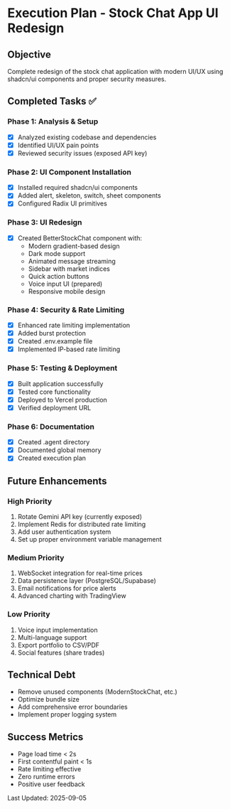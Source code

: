 # Execution Plan - Stock Chat App UI Redesign

## Objective
Complete redesign of the stock chat application with modern UI/UX using shadcn/ui components and proper security measures.

## Completed Tasks ✅

### Phase 1: Analysis & Setup
- [x] Analyzed existing codebase and dependencies
- [x] Identified UI/UX pain points
- [x] Reviewed security issues (exposed API key)

### Phase 2: UI Component Installation
- [x] Installed required shadcn/ui components
- [x] Added alert, skeleton, switch, sheet components
- [x] Configured Radix UI primitives

### Phase 3: UI Redesign
- [x] Created BetterStockChat component with:
  - Modern gradient-based design
  - Dark mode support
  - Animated message streaming
  - Sidebar with market indices
  - Quick action buttons
  - Voice input UI (prepared)
  - Responsive mobile design

### Phase 4: Security & Rate Limiting
- [x] Enhanced rate limiting implementation
- [x] Added burst protection
- [x] Created .env.example file
- [x] Implemented IP-based rate limiting

### Phase 5: Testing & Deployment
- [x] Built application successfully
- [x] Tested core functionality
- [x] Deployed to Vercel production
- [x] Verified deployment URL

### Phase 6: Documentation
- [x] Created .agent directory
- [x] Documented global memory
- [x] Created execution plan

## Future Enhancements

### High Priority
1. Rotate Gemini API key (currently exposed)
2. Implement Redis for distributed rate limiting
3. Add user authentication system
4. Set up proper environment variable management

### Medium Priority
1. WebSocket integration for real-time prices
2. Data persistence layer (PostgreSQL/Supabase)
3. Email notifications for price alerts
4. Advanced charting with TradingView

### Low Priority
1. Voice input implementation
2. Multi-language support
3. Export portfolio to CSV/PDF
4. Social features (share trades)

## Technical Debt
- Remove unused components (ModernStockChat, etc.)
- Optimize bundle size
- Add comprehensive error boundaries
- Implement proper logging system

## Success Metrics
- Page load time < 2s
- First contentful paint < 1s
- Rate limiting effective
- Zero runtime errors
- Positive user feedback

Last Updated: 2025-09-05
